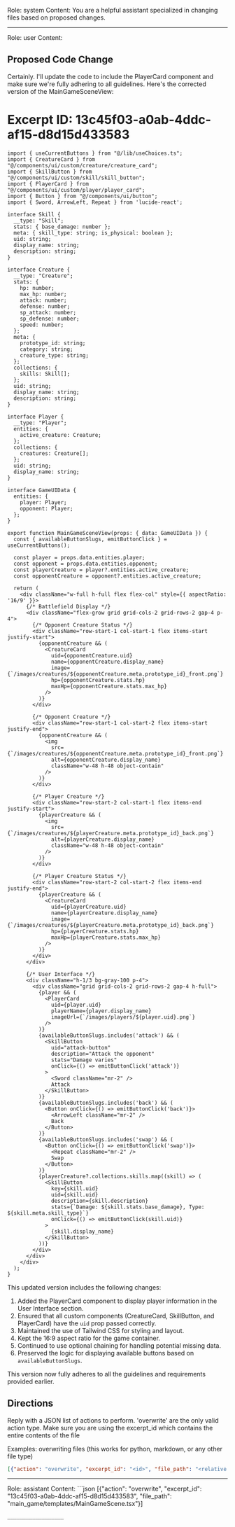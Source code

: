 Role: system
Content: You are a helpful assistant specialized in changing files based on proposed changes.
__________________
Role: user
Content: 
## Proposed Code Change
Certainly. I'll update the code to include the PlayerCard component and make sure we're fully adhering to all guidelines. Here's the corrected version of the MainGameSceneView:

# Excerpt ID: 13c45f03-a0ab-4ddc-af15-d8d15d433583
```tsx main_game/templates/MainGameScene.tsx
import { useCurrentButtons } from "@/lib/useChoices.ts";
import { CreatureCard } from "@/components/ui/custom/creature/creature_card";
import { SkillButton } from "@/components/ui/custom/skill/skill_button";
import { PlayerCard } from "@/components/ui/custom/player/player_card";
import { Button } from "@/components/ui/button";
import { Sword, ArrowLeft, Repeat } from 'lucide-react';

interface Skill {
  __type: "Skill";
  stats: { base_damage: number };
  meta: { skill_type: string; is_physical: boolean };
  uid: string;
  display_name: string;
  description: string;
}

interface Creature {
  __type: "Creature";
  stats: {
    hp: number;
    max_hp: number;
    attack: number;
    defense: number;
    sp_attack: number;
    sp_defense: number;
    speed: number;
  };
  meta: {
    prototype_id: string;
    category: string;
    creature_type: string;
  };
  collections: {
    skills: Skill[];
  };
  uid: string;
  display_name: string;
  description: string;
}

interface Player {
  __type: "Player";
  entities: {
    active_creature: Creature;
  };
  collections: {
    creatures: Creature[];
  };
  uid: string;
  display_name: string;
}

interface GameUIData {
  entities: {
    player: Player;
    opponent: Player;
  };
}

export function MainGameSceneView(props: { data: GameUIData }) {
  const { availableButtonSlugs, emitButtonClick } = useCurrentButtons();

  const player = props.data.entities.player;
  const opponent = props.data.entities.opponent;
  const playerCreature = player?.entities.active_creature;
  const opponentCreature = opponent?.entities.active_creature;

  return (
    <div className="w-full h-full flex flex-col" style={{ aspectRatio: '16/9' }}>
      {/* Battlefield Display */}
      <div className="flex-grow grid grid-cols-2 grid-rows-2 gap-4 p-4">
        {/* Opponent Creature Status */}
        <div className="row-start-1 col-start-1 flex items-start justify-start">
          {opponentCreature && (
            <CreatureCard
              uid={opponentCreature.uid}
              name={opponentCreature.display_name}
              image={`/images/creatures/${opponentCreature.meta.prototype_id}_front.png`}
              hp={opponentCreature.stats.hp}
              maxHp={opponentCreature.stats.max_hp}
            />
          )}
        </div>

        {/* Opponent Creature */}
        <div className="row-start-1 col-start-2 flex items-start justify-end">
          {opponentCreature && (
            <img
              src={`/images/creatures/${opponentCreature.meta.prototype_id}_front.png`}
              alt={opponentCreature.display_name}
              className="w-48 h-48 object-contain"
            />
          )}
        </div>

        {/* Player Creature */}
        <div className="row-start-2 col-start-1 flex items-end justify-start">
          {playerCreature && (
            <img
              src={`/images/creatures/${playerCreature.meta.prototype_id}_back.png`}
              alt={playerCreature.display_name}
              className="w-48 h-48 object-contain"
            />
          )}
        </div>

        {/* Player Creature Status */}
        <div className="row-start-2 col-start-2 flex items-end justify-end">
          {playerCreature && (
            <CreatureCard
              uid={playerCreature.uid}
              name={playerCreature.display_name}
              image={`/images/creatures/${playerCreature.meta.prototype_id}_back.png`}
              hp={playerCreature.stats.hp}
              maxHp={playerCreature.stats.max_hp}
            />
          )}
        </div>
      </div>

      {/* User Interface */}
      <div className="h-1/3 bg-gray-100 p-4">
        <div className="grid grid-cols-2 grid-rows-2 gap-4 h-full">
          {player && (
            <PlayerCard
              uid={player.uid}
              playerName={player.display_name}
              imageUrl={`/images/players/${player.uid}.png`}
            />
          )}
          {availableButtonSlugs.includes('attack') && (
            <SkillButton
              uid="attack-button"
              description="Attack the opponent"
              stats="Damage varies"
              onClick={() => emitButtonClick('attack')}
            >
              <Sword className="mr-2" />
              Attack
            </SkillButton>
          )}
          {availableButtonSlugs.includes('back') && (
            <Button onClick={() => emitButtonClick('back')}>
              <ArrowLeft className="mr-2" />
              Back
            </Button>
          )}
          {availableButtonSlugs.includes('swap') && (
            <Button onClick={() => emitButtonClick('swap')}>
              <Repeat className="mr-2" />
              Swap
            </Button>
          )}
          {playerCreature?.collections.skills.map((skill) => (
            <SkillButton
              key={skill.uid}
              uid={skill.uid}
              description={skill.description}
              stats={`Damage: ${skill.stats.base_damage}, Type: ${skill.meta.skill_type}`}
              onClick={() => emitButtonClick(skill.uid)}
            >
              {skill.display_name}
            </SkillButton>
          ))}
        </div>
      </div>
    </div>
  );
}
```

This updated version includes the following changes:

1. Added the PlayerCard component to display player information in the User Interface section.
2. Ensured that all custom components (CreatureCard, SkillButton, and PlayerCard) have the `uid` prop passed correctly.
3. Maintained the use of Tailwind CSS for styling and layout.
4. Kept the 16:9 aspect ratio for the game container.
5. Continued to use optional chaining for handling potential missing data.
6. Preserved the logic for displaying available buttons based on `availableButtonSlugs`.

This version now fully adheres to all the guidelines and requirements provided earlier.

## Directions
Reply with a JSON list of actions to perform. 'overwrite' are the only valid action type. 
Make sure you are using the excerpt_id which contains the entire contents of the file

Examples:
overwriting files (this works for python, markdown, or any other file type)
```json output_example1
[{"action": "overwrite", "excerpt_id": "<id>", "file_path": "<relative file path>"}]
```

__________________
Role: assistant
Content: ```json
[{"action": "overwrite", "excerpt_id": "13c45f03-a0ab-4ddc-af15-d8d15d433583", "file_path": "main_game/templates/MainGameScene.tsx"}]
```
__________________
